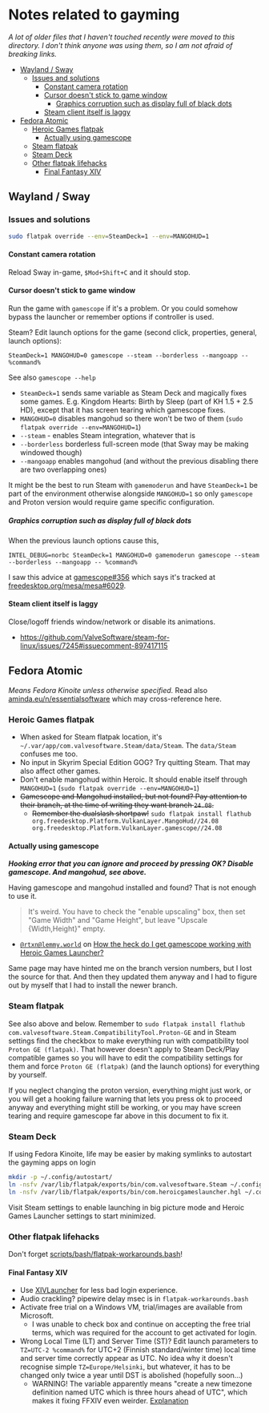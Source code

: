# Notes related to gayming

_A lot of older files that I haven't touched recently were moved to this
directory. I don't think anyone was using them, so I am not afraid of breaking
links._

<!-- editorconfig-checker-disable -->
<!-- prettier-ignore-start -->

<!-- START doctoc generated TOC please keep comment here to allow auto update -->
<!-- DON'T EDIT THIS SECTION, INSTEAD RE-RUN doctoc TO UPDATE -->

- [Wayland / Sway](#wayland--sway)
  - [Issues and solutions](#issues-and-solutions)
    - [Constant camera rotation](#constant-camera-rotation)
    - [Cursor doesn't stick to game window](#cursor-doesnt-stick-to-game-window)
      - [Graphics corruption such as display full of black dots](#graphics-corruption-such-as-display-full-of-black-dots)
    - [Steam client itself is laggy](#steam-client-itself-is-laggy)
- [Fedora Atomic](#fedora-atomic)
  - [Heroic Games flatpak](#heroic-games-flatpak)
    - [Actually using gamescope](#actually-using-gamescope)
  - [Steam flatpak](#steam-flatpak)
  - [Steam Deck](#steam-deck)
  - [Other flatpak lifehacks](#other-flatpak-lifehacks)
    - [Final Fantasy XIV](#final-fantasy-xiv)

<!-- END doctoc generated TOC please keep comment here to allow auto update -->

<!-- prettier-ignore-end -->
<!-- editorconfig-checker-enable -->

## Wayland / Sway

### Issues and solutions

```bash
sudo flatpak override --env=SteamDeck=1 --env=MANGOHUD=1
```

#### Constant camera rotation

Reload Sway in-game, `$Mod+Shift+C` and it should stop.

#### Cursor doesn't stick to game window

Run the game with `gamescope` if it's a problem. Or you could somehow bypass
the launcher or remember options if controller is used.

Steam? Edit launch options for the game (second click, properties, general,
launch options):

```
SteamDeck=1 MANGOHUD=0 gamescope --steam --borderless --mangoapp -- %command%
```

See also `gamescope --help`

- `SteamDeck=1` sends same variable as Steam Deck and magically fixes some
  games. E.g. Kingdom Hearts: Birth by Sleep (part of KH 1.5 + 2.5 HD), except
  that it has screen tearing which gamescope fixes.
- `MANGOHUD=0` disables mangohud so there won't be two of them
  (`sudo flatpak override --env=MANGOHUD=1`)
- `--steam` - enables Steam integration, whatever that is
- `--borderless` borderless full-screen mode (that Sway may be making windowed
  though)
- `--mangoapp` enables mangohud (and without the previous disabling there are
  two overlapping ones)

It might be the best to run Steam with `gamemoderun` and have `SteamDeck=1` be
part of the environment otherwise alongside `MANGOHUD=1` so only `gamescope`
and Proton version would require game specific configuration.

##### Graphics corruption such as display full of black dots

When the previous launch options cause this,

```
INTEL_DEBUG=norbc SteamDeck=1 MANGOHUD=0 gamemoderun gamescope --steam --borderless --mangoapp -- %command%
```

I saw this advice at
[gamescope#356](https://github.com/Plagman/gamescope/issues/356) which says
it's tracked at
[freedesktop.org/mesa/mesa#6029](https://gitlab.freedesktop.org/mesa/mesa/-/issues/6029).

#### Steam client itself is laggy

Close/logoff friends window/network or disable its animations.

- https://github.com/ValveSoftware/steam-for-linux/issues/7245#issuecomment-897417115

## Fedora Atomic

_Means Fedora Kinoite unless otherwise specified._ Read also
[aminda.eu/n/essentialsoftware](https://aminda.eu/n/essentialsoftware) which
may cross-reference here.

### Heroic Games flatpak

- When asked for Steam flatpak location, it's
  `~/.var/app/com.valvesoftware.Steam/data/Steam`. The `data/Steam` confuses
  me too.
- No input in Skyrim Special Edition GOG? Try quitting Steam. That may also
  affect other games.
- Don't enable mangohud within Heroic. It should enable itself through
  `MANGOHUD=1` (`sudo flatpak override --env=MANGOHUD=1`)
- <del>Gamescope and Mangohud installed, but not found? Pay attention to their
  branch, at the time of writing they want branch `24.08`.</del>
  - <del>Remember the dualslash shortpaw!</del>
    `sudo flatpak install flathub org.freedesktop.Platform.VulkanLayer.MangoHud//24.08 org.freedesktop.Platform.VulkanLayer.gamescope//24.08`

#### Actually using gamescope

**_Hooking error that you can ignore and proceed by pressing OK? Disable
gamescope. And mangohud, see above._**

Having gamescope and mangohud installed and found? That is not enough to use
it.

> It's weird. You have to check the "enable upscaling" box, then set "Game
> Width" and "Game Height", but leave "Upscale {Width,Height}" empty.

- [`@rtxn@lemmy.world`](https://lemmy.world/u/rtxn) on
  [How the heck do I get gamescope working with Heroic Games Launcher?](https://rimworld.gallery/m/linux_gaming@lemmy.world/t/2882/How-the-heck-do-I-get-gamescope-working-with-Heroic/comment/20433#entry-comment-20433)

Same page may have hinted me on the branch version numbers, but I lost the
source for that. And then they updated them anyway and I had to figure out by
myself that I had to install the newer branch.

### Steam flatpak

See also above and below. Remember to
`sudo flatpak install flathub com.valvesoftware.Steam.CompatibilityTool.Proton-GE`
and in Steam settings find the checkbox to make everything run with
compatibility tool `Proton GE (flatpak)`. That however doesn't apply to Steam
Deck/Play compatible games so you will have to edit the compatibility settings
for them and force `Proton GE (flatpak)` (and the launch options) for
everything by yourself.

If you neglect changing the proton version, everything might just work, or you
will get a hooking failure warning that lets you press ok to proceed anyway
and everything might still be working, or you may have screen tearing and
require gamescope far above in this document to fix it.

### Steam Deck

If using Fedora Kinoite, life may be easier by making symlinks to autostart
the gayming apps on login

```bash
mkdir -p ~/.config/autostart/
ln -nsfv /var/lib/flatpak/exports/bin/com.valvesoftware.Steam ~/.config/autostart/
ln -nsfv /var/lib/flatpak/exports/bin/com.heroicgameslauncher.hgl ~/.config/autostart/
```

Visit Steam settings to enable launching in big picture mode and Heroic Games
Launcher settings to start minimized.

### Other flatpak lifehacks

Don't forget
[scripts/bash/flatpak-workarounds.bash](https://gitea.blesmrt.net/mikaela/scripts/src/branch/master/bash/flatpak-workarounds.bash)!

#### Final Fantasy XIV

- Use
  [XIVLauncher](https://goatcorp.github.io/faq/steamdeck#install-xivlauncher-as-a-steam-compatibility-tool)
  for less bad login experience.
- Audio crackling? pipewire delay msec is in `flatpak-workarounds.bash`
- Activate free trial on a Windows VM, trial/images are available from
  Microsoft.
  - I was unable to check box and continue on accepting the free trial terms,
    which was required for the account to get activated for login.
- Wrong Local Time (LT) and Server Time (ST)? Edit launch parameters to
  `TZ=UTC-2 %command%` for UTC+2 (Finnish standard/winter time) local time and
  server time correctly appear as UTC. No idea why it doesn't recognise simple
  `TZ=Europe/Helsinki`, but whatever, it has to be changed only twice a year
  until DST is abolished (hopefully soon...)
  - WARNING! The variable apparently means "create a new timezone definition
    named UTC which is three hours ahead of UTC", which makes it fixing FFXIV
    even weirder.
    [Explanation](https://unix.stackexchange.com/questions/700623/is-my-zoneinfo-backwards-or-am-i-confused/700632#700632)
